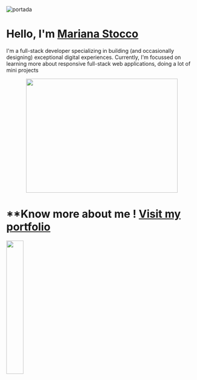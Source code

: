 ![portada](https://i.pinimg.com/originals/06/60/ef/0660efe82fa3da42ed56eef013171835.gif)

# **Hello, I'm [Mariana Stocco](https://www.linkedin.com/in/mariana-stocco-36525726/)** 

I'm a full-stack developer specializing in building (and occasionally designing) exceptional digital experiences. Currently, I'm focussed on learning more about responsive full-stack web applications, doing a lot of mini projects<br>

<div align="center" >
      <img align="center" src="https://cdn.dribbble.com/users/48223/screenshots/1887714/responsive-website-animations-copy.gif" width="400" height="300"  />
</div> 

# **Know more about me ! [Visit my portfolio](https://portfolio-mariana-stocco.vercel.app/)
<img src="https://portfolio-mariana-stocco.vercel.app/static/media/marca_ok.7312abb34f191c740fae.png" width="30%" height="30%"  />

